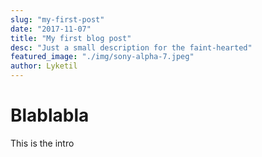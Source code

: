 ```yaml
---
slug: "my-first-post"
date: "2017-11-07"
title: "My first blog post"
desc: "Just a small description for the faint-hearted"
featured_image: "./img/sony-alpha-7.jpeg"
author: Lyketil
---
```


# Blablabla
This is the intro